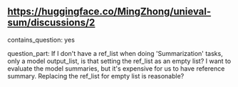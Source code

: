 ## https://huggingface.co/MingZhong/unieval-sum/discussions/2

contains_question: yes

question_part: If I don't have a ref_list when doing 'Summarization' tasks, only a model output_list, is that setting the ref_list  as an empty list? I want to evaluate the model summaries, but it's expensive for us to have reference summary. Replacing the ref_list for empty list is reasonable?